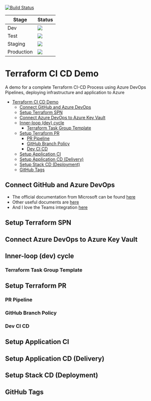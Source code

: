 [![Build Status](https://dev.azure.com/jungodevops/Multiple-CI-Single-CD/_apis/build/status/Terraform-CI?branchName=master)](https://dev.azure.com/jungodevops/Multiple-CI-Single-CD/_build/latest?definitionId=12&branchName=master)

| Stage      | Status                                                                                                                  |
| ---------- | ----------------------------------------------------------------------------------------------------------------------- |
| Dev        | <img src="https://vsrm.dev.azure.com/jungodevops/_apis/public/Release/badge/b453e6a9-9219-4db4-b3fb-5d2a6c4f43df/1/1"/> |
| Test       | <img src=https://vsrm.dev.azure.com/jungodevops/_apis/public/Release/badge/b453e6a9-9219-4db4-b3fb-5d2a6c4f43df/1/3>    |
| Staging    | <img src="https://vsrm.dev.azure.com/jungodevops/_apis/public/Release/badge/b453e6a9-9219-4db4-b3fb-5d2a6c4f43df/1/4"/> |
| Production | <img src="https://vsrm.dev.azure.com/jungodevops/_apis/public/Release/badge/b453e6a9-9219-4db4-b3fb-5d2a6c4f43df/1/5"/> |

# Terraform CI CD Demo

A demo for a complete Terraform CI-CD Process using Azure DevOps Pipelines, deploying infrastructure and application to Azure

- [Terraform CI CD Demo](#terraform-ci-cd-demo)
  - [Connect GitHub and Azure DevOps](#connect-github-and-azure-devops)
  - [Setup Terraform SPN](#setup-terraform-spn)
  - [Connect Azure DevOps to Azure Key Vault](#connect-azure-devops-to-azure-key-vault)
  - [Inner-loop (dev) cycle](#inner-loop-dev-cycle)
    - [Terraform Task Group Template](#terraform-task-group-template)
  - [Setup Terraform PR](#setup-terraform-pr)
    - [PR Pipeline](#pr-pipeline)
    - [GitHub Branch Policy](#github-branch-policy)
    - [Dev CI CD](#dev-ci-cd)
  - [Setup Application CI](#setup-application-ci)
  - [Setup Application CD (Delivery)](#setup-application-cd-delivery)
  - [Setup Stack CD (Deployment)](#setup-stack-cd-deployment)
  - [GitHub Tags](#github-tags)

## Connect GitHub and Azure DevOps

- The official documentation from Microsoft can be found [here](https://docs.microsoft.com/en-us/azure/devops/pipelines/repos/github?view=azure-devops&tabs=yaml)
- Other useful documents are [here](https://www.azuredevopslabs.com/labs/azuredevops/github-integration/)
- And I love the Teams integration [here](https://github.com/microsoft/TailwindTraders/tree/master/Documents/DemoScripts/Integrating%20Azure%20DevOps%2C%20Microsoft%20Teams%20and%20GitHub)

## Setup Terraform SPN 

## Connect Azure DevOps to Azure Key Vault

## Inner-loop (dev) cycle

### Terraform Task Group Template

## Setup Terraform PR

### PR Pipeline

### GitHub Branch Policy

### Dev CI CD

## Setup Application CI

## Setup Application CD (Delivery)

## Setup Stack CD (Deployment)

## GitHub Tags
